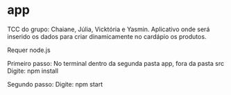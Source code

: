 # app
TCC do grupo: Chaiane, Júlia, Vicktória e Yasmin. 
Aplicativo onde será inserido os dados para criar dinamicamente no cardápio os produtos.

Requer node.js

Primeiro passo:
No terminal dentro da segunda pasta app, fora da pasta src
Digite: npm install

Segundo passo:
Digite: npm start
